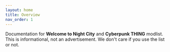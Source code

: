 ```yaml
---
layout: home
title: Overview
nav_order: 1
---
```


Documentation for **Welcome to Night City** and **Cyberpunk THING** modlist. This is informational, not an advertisement. We don't care if you use the list or not.
